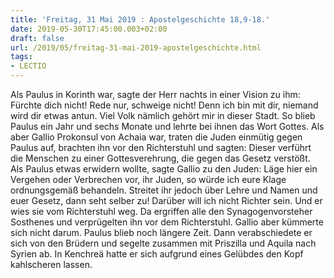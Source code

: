 ```yaml
---
title: 'Freitag, 31 Mai 2019 : Apostelgeschichte 18,9-18.'
date: 2019-05-30T17:45:00.003+02:00
draft: false
url: /2019/05/freitag-31-mai-2019-apostelgeschichte.html
tags: 
- LECTIO
---
```


Als Paulus in Korinth war, sagte der Herr nachts in einer Vision zu ihm: Fürchte dich nicht! Rede nur, schweige nicht! Denn ich bin mit dir, niemand wird dir etwas antun. Viel Volk nämlich gehört mir in dieser Stadt. So blieb Paulus ein Jahr und sechs Monate und lehrte bei ihnen das Wort Gottes. Als aber Gallio Prokonsul von Achaia war, traten die Juden einmütig gegen Paulus auf, brachten ihn vor den Richterstuhl und sagten: Dieser verführt die Menschen zu einer Gottesverehrung, die gegen das Gesetz verstößt. Als Paulus etwas erwidern wollte, sagte Gallio zu den Juden: Läge hier ein Vergehen oder Verbrechen vor, ihr Juden, so würde ich eure Klage ordnungsgemäß behandeln. Streitet ihr jedoch über Lehre und Namen und euer Gesetz, dann seht selber zu! Darüber will ich nicht Richter sein. Und er wies sie vom Richterstuhl weg. Da ergriffen alle den Synagogenvorsteher Sosthenes und verprügelten ihn vor dem Richterstuhl. Gallio aber kümmerte sich nicht darum. Paulus blieb noch längere Zeit. Dann verabschiedete er sich von den Brüdern und segelte zusammen mit Priszilla und Aquila nach Syrien ab. In Kenchreä hatte er sich aufgrund eines Gelübdes den Kopf kahlscheren lassen.